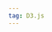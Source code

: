 ```yaml
---
tag: D3.js
---
```



<div id="d3">

</div>

<script src="https://d3js.org/d3.v4.min.js"></script>

<script>
//Make an SVG Container
 svgContainer = d3.select("#d3").append("svg")
                                     .attr("width", 200)
                                     .attr("height", 200);

d3.select("#d3") .selectAll("p")
  .data([4, 8, 15, 16, 23, 42])
  .enter()
  .append("p")
  .text(function(d)
          { return "I'm number " + d + "!"; }
        );

// Update…
var p = d3.select("#d3")
          .selectAll("p")
          .data([1, 8, 15, 16, 23, 42])
          .transition()
          .delay(function(d,i){ return 100*i; })
          .duration(3000)
          // .attr("points", calculateChevron)
          .text(function(d)
            {
              return d;
            })

</script>
